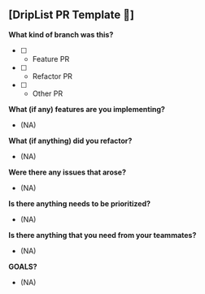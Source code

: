 ## [DripList PR Template 🍅]

**What kind of branch was this?**
- [ ] - Feature PR
- [ ] - Refactor PR
- [ ] - Other PR


**What (if any) features are you implementing?**

 - (NA)
 
**What (if anything) did you refactor?**

 - (NA)

**Were there any issues that arose?** 

 - (NA)

**Is there anything needs to be prioritized?**

 - (NA)

**Is there anything that you need from your teammates?**

 - (NA)

**GOALS?**

 - (NA)
